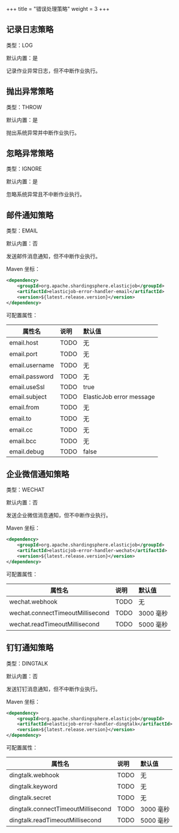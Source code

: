 +++
title = "错误处理策略"
weight = 3
+++

## 记录日志策略

类型：LOG

默认内置：是

记录作业异常日志，但不中断作业执行。

## 抛出异常策略

类型：THROW

默认内置：是

抛出系统异常并中断作业执行。

## 忽略异常策略

类型：IGNORE

默认内置：是

忽略系统异常且不中断作业执行。

## 邮件通知策略

类型：EMAIL

默认内置：否

发送邮件消息通知，但不中断作业执行。

Maven 坐标：

```xml
<dependency>
    <groupId>org.apache.shardingsphere.elasticjob</groupId>
    <artifactId>elasticjob-error-handler-email</artifactId>
    <version>${latest.release.version}</version>
</dependency>
```

可配置属性：

| 属性名          | 说明        | 默认值                    |
| -------------- |:----------- |:------------------------ |
| email.host     | TODO        | 无                       |
| email.port     | TODO        | 无                       |
| email.username | TODO        | 无                       |
| email.password | TODO        | 无                       |
| email.useSsl   | TODO        | true                     |
| email.subject  | TODO        | ElasticJob error message |
| email.from     | TODO        | 无                       |
| email.to       | TODO        | 无                       |
| email.cc       | TODO        | 无                       |
| email.bcc      | TODO        | 无                       |
| email.debug    | TODO        | false                    |

## 企业微信通知策略

类型：WECHAT

默认内置：否

发送企业微信消息通知，但不中断作业执行。

Maven 坐标：

```xml
<dependency>
    <groupId>org.apache.shardingsphere.elasticjob</groupId>
    <artifactId>elasticjob-error-handler-wechat</artifactId>
    <version>${latest.release.version}</version>
</dependency>
```

可配置属性：

| 属性名                            | 说明        | 默认值    |
| -------------------------------- |:----------- |:-------- |
| wechat.webhook                   | TODO        | 无        |
| wechat.connectTimeoutMillisecond | TODO        | 3000 毫秒 |
| wechat.readTimeoutMillisecond    | TODO        | 5000 毫秒 |

## 钉钉通知策略

类型：DINGTALK

默认内置：否

发送钉钉消息通知，但不中断作业执行。

Maven 坐标：

```xml
<dependency>
    <groupId>org.apache.shardingsphere.elasticjob</groupId>
    <artifactId>elasticjob-error-handler-dingtalk</artifactId>
    <version>${latest.release.version}</version>
</dependency>
```

可配置属性：

| 属性名                              | 说明        | 默认值    |
| ---------------------------------- |:----------- |:-------- |
| dingtalk.webhook                   | TODO        | 无        |
| dingtalk.keyword                   | TODO        | 无        |
| dingtalk.secret                    | TODO        | 无        |
| dingtalk.connectTimeoutMillisecond | TODO        | 3000 毫秒 |
| dingtalk.readTimeoutMillisecond    | TODO        | 5000 毫秒 |
